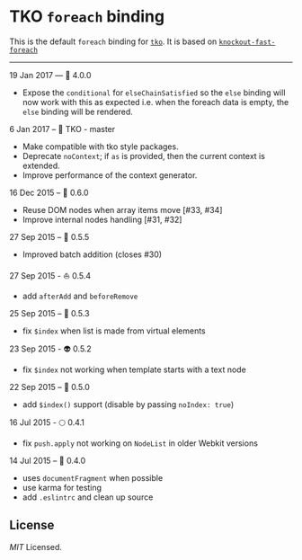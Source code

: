 # TKO `foreach` binding

This is the default `foreach` binding for [`tko`](https://github.com/knockout/tko).  It is based on [`knockout-fast-foreach`](https://github.com/brianmhunt/knockout-fast-foreach)


---
19 Jan 2017 — 🐉  4.0.0
  - Expose the `conditional` for `elseChainSatisfied` so the `else` binding will now work with this as expected i.e. when the foreach data is empty, the `else` binding will be rendered.

6 Jan 2017 – 🚡  TKO - master

 - Make compatible with tko style packages.
 - Deprecate `noContext`; if `as` is provided, then the current context is extended.
 - Improve performance of the context generator.

16 Dec 2015 – 🔭 0.6.0
  - Reuse DOM nodes when array items move [#33, #34]
  - Improve internal nodes handling [#31, #32]

27 Sep 2015 – 📇 0.5.5
  - Improved batch addition (closes #30)

27 Sep 2015 - ⛵️  0.5.4
  - add `afterAdd` and `beforeRemove`

25 Sep 2015 – 🍭 0.5.3
  - fix `$index` when list is made from virtual elements

23 Sep 2015 - 👽 0.5.2
  - fix `$index` not working when template starts with a text node

22 Sep 2015 – 🐝 0.5.0
  - add `$index()` support (disable by passing `noIndex: true`)

16 Jul 2015 - 🌕  0.4.1
  - fix `push.apply` not working on `NodeList` in older Webkit versions

14 Jul 2015 – 🎂 0.4.0
  - uses `documentFragment` when possible
  - use karma for testing
  - add `.eslintrc` and clean up source

License
---

*MIT* Licensed.